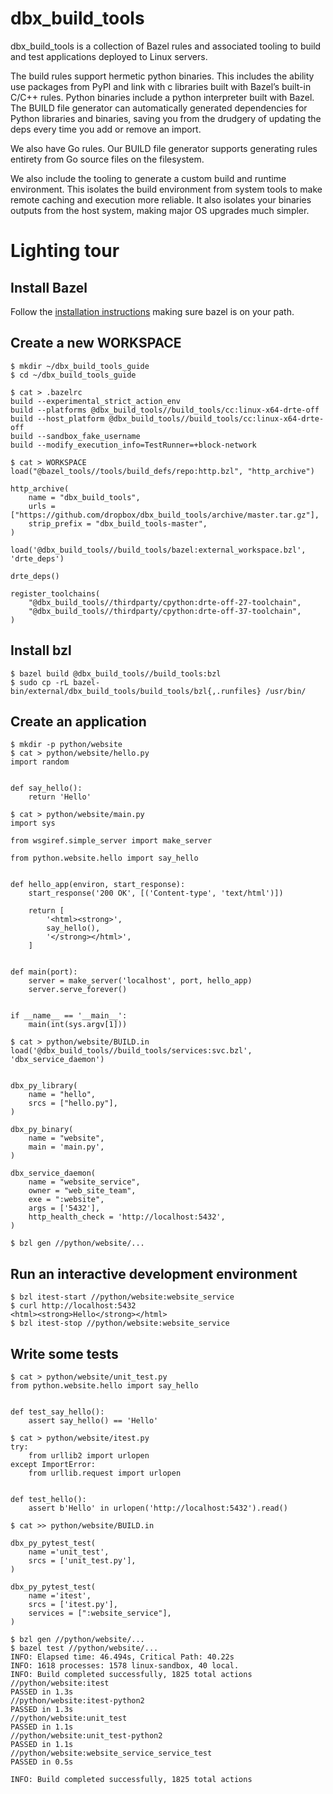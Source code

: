 # dbx\_build\_tools
dbx\_build\_tools is a collection of Bazel rules and associated tooling to build and test applications deployed to Linux servers.

The build rules support hermetic python binaries. This includes the ability use packages from PyPI and link with c libraries built with Bazel’s built-in C/C++ rules. Python binaries include a python interpreter built with Bazel.  The BUILD file generator can automatically generated dependencies for Python libraries and binaries, saving you from the drudgery of updating the deps every time you add or remove an import.

We also have Go rules. Our BUILD file generator supports generating rules entirety from Go source files on the filesystem.

We also include the tooling to generate a custom build and runtime environment. This isolates the build environment from system tools to make remote caching and execution more reliable. It also isolates your binaries outputs from the host system, making major OS upgrades much simpler.

# Lighting tour
## Install Bazel
Follow the [installation instructions](https://docs.bazel.build/versions/master/install.html) making sure bazel is on your path.

## Create a new WORKSPACE
    $ mkdir ~/dbx_build_tools_guide
    $ cd ~/dbx_build_tools_guide

    $ cat > .bazelrc
    build --experimental_strict_action_env
    build --platforms @dbx_build_tools//build_tools/cc:linux-x64-drte-off
    build --host_platform @dbx_build_tools//build_tools/cc:linux-x64-drte-off
    build --sandbox_fake_username
    build --modify_execution_info=TestRunner=+block-network
    
    $ cat > WORKSPACE
    load("@bazel_tools//tools/build_defs/repo:http.bzl", "http_archive")
    
    http_archive(
        name = "dbx_build_tools",
        urls = ["https://github.com/dropbox/dbx_build_tools/archive/master.tar.gz"],
        strip_prefix = "dbx_build_tools-master",
    )
    
    load('@dbx_build_tools//build_tools/bazel:external_workspace.bzl', 'drte_deps')
    
    drte_deps()
    
    register_toolchains(
        "@dbx_build_tools//thirdparty/cpython:drte-off-27-toolchain",
        "@dbx_build_tools//thirdparty/cpython:drte-off-37-toolchain",
    )
## Install bzl
    $ bazel build @dbx_build_tools//build_tools:bzl
    $ sudo cp -rL bazel-bin/external/dbx_build_tools/build_tools/bzl{,.runfiles} /usr/bin/


## Create an application
    $ mkdir -p python/website
    $ cat > python/website/hello.py
    import random
    
    
    def say_hello():
        return 'Hello'
    
    $ cat > python/website/main.py
    import sys
    
    from wsgiref.simple_server import make_server
    
    from python.website.hello import say_hello
    
    
    def hello_app(environ, start_response):
        start_response('200 OK', [('Content-type', 'text/html')])
    
        return [
            '<html><strong>',
            say_hello(),
            '</strong></html>',
        ]
    
    
    def main(port):
        server = make_server('localhost', port, hello_app)
        server.serve_forever()
    
    
    if __name__ == '__main__':
        main(int(sys.argv[1]))
    
    $ cat > python/website/BUILD.in
    load('@dbx_build_tools//build_tools/services:svc.bzl', 'dbx_service_daemon')
    
    
    dbx_py_library(
        name = "hello",
        srcs = ["hello.py"],
    )
    
    dbx_py_binary(
        name = "website",
        main = 'main.py',
    )
    
    dbx_service_daemon(
        name = "website_service",
        owner = "web_site_team",
        exe = ":website",
        args = ['5432'],
        http_health_check = 'http://localhost:5432',
    )
    
    $ bzl gen //python/website/...


## Run an interactive development environment
    $ bzl itest-start //python/website:website_service
    $ curl http://localhost:5432
    <html><strong>Hello</strong></html>
    $ bzl itest-stop //python/website:website_service


## Write some tests
    $ cat > python/website/unit_test.py
    from python.website.hello import say_hello
    
    
    def test_say_hello():
        assert say_hello() == 'Hello'
    
    $ cat > python/website/itest.py
    try:
        from urllib2 import urlopen
    except ImportError:
        from urllib.request import urlopen
    
    
    def test_hello():
        assert b'Hello' in urlopen('http://localhost:5432').read()
    
    $ cat >> python/website/BUILD.in

    dbx_py_pytest_test(
        name ='unit_test',
        srcs = ['unit_test.py'],
    )
    
    dbx_py_pytest_test(
        name ='itest',
        srcs = ['itest.py'],
        services = [":website_service"],
    )
    
    $ bzl gen //python/website/...
    $ bazel test //python/website/...
    INFO: Elapsed time: 46.494s, Critical Path: 40.22s
    INFO: 1618 processes: 1578 linux-sandbox, 40 local.
    INFO: Build completed successfully, 1825 total actions
    //python/website:itest                                                   PASSED in 1.3s
    //python/website:itest-python2                                           PASSED in 1.3s
    //python/website:unit_test                                               PASSED in 1.1s
    //python/website:unit_test-python2                                       PASSED in 1.1s
    //python/website:website_service_service_test                            PASSED in 0.5s
    
    INFO: Build completed successfully, 1825 total actions
